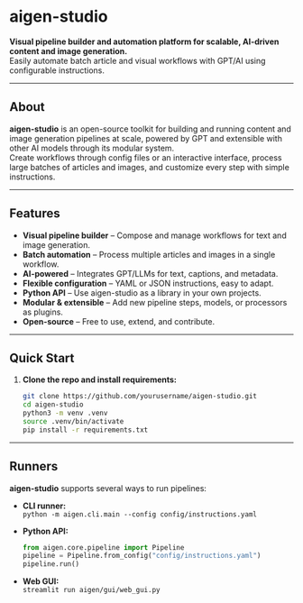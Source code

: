 # aigen-studio

**Visual pipeline builder and automation platform for scalable, AI-driven content and image generation.**  
Easily automate batch article and visual workflows with GPT/AI using configurable instructions.

---

## About

**aigen-studio** is an open-source toolkit for building and running content and image generation pipelines at scale, powered by GPT and extensible with other AI models through its modular system.  
Create workflows through config files or an interactive interface, process large batches of articles and images, and customize every step with simple instructions.

---

## Features

- **Visual pipeline builder** – Compose and manage workflows for text and image generation.
- **Batch automation** – Process multiple articles and images in a single workflow.
- **AI-powered** – Integrates GPT/LLMs for text, captions, and metadata.
- **Flexible configuration** – YAML or JSON instructions, easy to adapt.
- **Python API** – Use aigen-studio as a library in your own projects.
- **Modular & extensible** – Add new pipeline steps, models, or processors as plugins.
- **Open-source** – Free to use, extend, and contribute.

---

## Quick Start

1. **Clone the repo and install requirements:**
   ```sh
   git clone https://github.com/yourusername/aigen-studio.git
   cd aigen-studio
   python3 -m venv .venv
   source .venv/bin/activate
   pip install -r requirements.txt

---

## Runners

**aigen-studio** supports several ways to run pipelines:

- **CLI runner:**   
    `python -m aigen.cli.main --config config/instructions.yaml`

- **Python API:**  
    ```python
    from aigen.core.pipeline import Pipeline
    pipeline = Pipeline.from_config("config/instructions.yaml")
    pipeline.run()

- **Web GUI:**  
    `streamlit run aigen/gui/web_gui.py`

